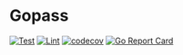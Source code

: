 # Gopass

[![Test](https://github.com/cloudingcity/gopass/workflows/Test/badge.svg)](https://github.com/cloudingcity/gopass/actions?query=workflow%3ATest)
[![Lint](https://github.com/cloudingcity/gopass/workflows/Lint/badge.svg)](https://github.com/cloudingcity/gopass/actions?query=workflow%3ALint)
[![codecov](https://codecov.io/gh/cloudingcity/gopass/branch/main/graph/badge.svg)](https://codecov.io/gh/cloudingcity/gopass)
[![Go Report Card](https://goreportcard.com/badge/github.com/cloudingcity/gopass)](https://goreportcard.com/report/github.com/cloudingcity/gopass)
